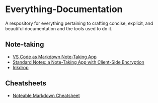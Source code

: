 # Everything-Documentation
A respository for everything pertaining to crafting concise, explicit, and beautiful documentation and the tools used to do it.

## Note-taking
- [VS Code as Markdown Note-Taking App](https://helgeklein.com/blog/vs-code-as-markdown-note-taking-app/)
- [Standard Notes: a Note-Taking App with Client-Side Encryption](https://helgeklein.com/blog/standard-notes-note-taking-app-with-client-side-encryption/)
- [Inkdrop](https://github.com/inkdropapp)

## Cheatsheets
- [Noteable Markdown Cheatsheet](https://notable.app/static/pdfs/cheatsheet.pdf)
